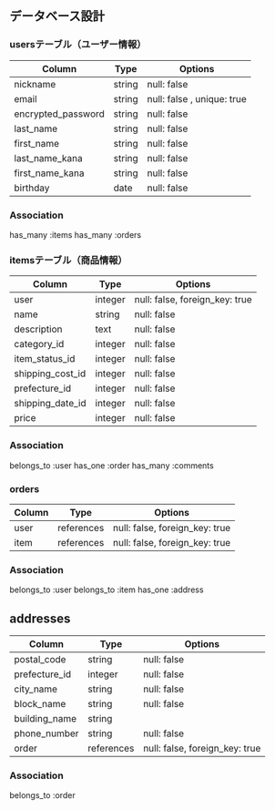 ## データベース設計

### usersテーブル（ユーザー情報）

| Column            | Type    | Options     |
|-------------------|---------|-------------|
| nickname          | string  | null: false |
| email             | string  | null: false , unique: true|
| encrypted_password| string  | null: false |
| last_name         | string  | null: false |
| first_name        | string  | null: false |
| last_name_kana    | string  | null: false |
| first_name_kana   | string  | null: false |
| birthday          | date    | null: false |
 
### Association
 has_many :items
 has_many :orders

### itemsテーブル（商品情報）

| Column                   | Type    | Options     |
|--------------------------|---------|-------------|
| user                     |integer  |null: false, foreign_key: true|
| name                     | string  | null: false |
| description              | text    | null: false |
| category_id              | integer | null: false |
| item_status_id           | integer | null: false |
| shipping_cost_id         | integer | null: false |
| prefecture_id            | integer | null: false |
| shipping_date_id         | integer | null: false |
| price                    | integer | null: false |

### Association
 belongs_to :user
 has_one :order
 has_many :comments
### orders

| Column | Type       | Options     |
|--------|------------|-------------|
| user   | references | null: false, foreign_key: true |
| item   | references | null: false, foreign_key: true |

### Association
 belongs_to :user
 belongs_to :item
 has_one :address

## addresses

| Column         | Type    | Options     |
|----------------|---------|-------------|
| postal_code    | string  | null: false |
| prefecture_id  | integer | null: false |
| city_name      | string  | null: false |
| block_name     | string  | null: false |
| building_name  | string  |             |
| phone_number   | string  | null: false |
| order          | references | null: false, foreign_key: true |

### Association
 belongs_to :order